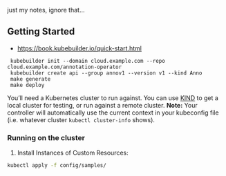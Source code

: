 just my notes, ignore that...

## Getting Started
- https://book.kubebuilder.io/quick-start.html

```shell
 kubebuilder init --domain cloud.example.com --repo cloud.example.com/annotation-operator
 kubebuilder create api --group annov1 --version v1 --kind Anno
 make generate
 make deploy
```
You’ll need a Kubernetes cluster to run against. You can use [KIND](https://sigs.k8s.io/kind) to get a local cluster for testing, or run against a remote cluster.
**Note:** Your controller will automatically use the current context in your kubeconfig file (i.e. whatever cluster `kubectl cluster-info` shows).

### Running on the cluster
1. Install Instances of Custom Resources:

```sh
kubectl apply -f config/samples/
```
